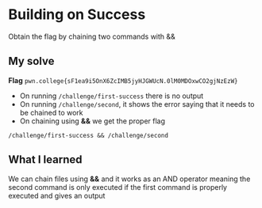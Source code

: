 # Building on Success

Obtain the flag by chaining two commands with &&

## My solve
**Flag** `pwn.college{sF1ea9i5OnX6ZcIMB5jyHJGWUcN.0lM0MDOxwCO2gjNzEzW}`
- On running `/challenge/first-success` there is no output
- On running `/challenge/second`, it shows the error saying that it needs to be chained to work
- On chaining using **&&** we get the proper flag

```
/challenge/first-success && /challenge/second
```

## What I learned
We can chain files using **&&** and it works as an AND operator meaning the second command is only executed if the first command is properly executed and gives an output 